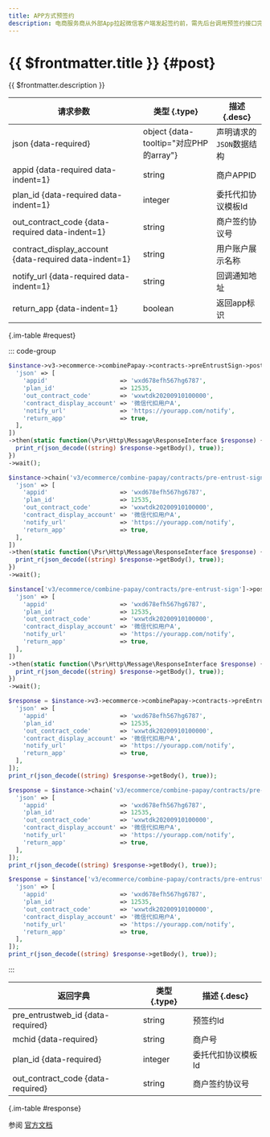 ```yaml
---
title: APP方式预签约
description: 电商服务商从外部App拉起微信客户端发起签约前，需先后台调用预签约接口完成预签约，获取pre_entrustweb_id，再拉起微信客户端；用户完成签约授权后，再返回App。
---
```


# {{ $frontmatter.title }} {#post}

{{ $frontmatter.description }}

| 请求参数 | 类型 {.type} | 描述 {.desc}
| --- | --- | ---
| json {data-required} | object {data-tooltip="对应PHP的array"} | 声明请求的`JSON`数据结构
| appid {data-required data-indent=1} | string | 商户APPID
| plan_id {data-required data-indent=1} | integer | 委托代扣协议模板Id
| out_contract_code {data-required data-indent=1} | string | 商户签约协议号
| contract_display_account {data-required data-indent=1} | string | 用户账户展示名称
| notify_url {data-required data-indent=1} | string | 回调通知地址
| return_app {data-indent=1} | boolean | 返回app标识

{.im-table #request}

::: code-group

```php [异步纯链式]
$instance->v3->ecommerce->combinePapay->contracts->preEntrustSign->postAsync([
  'json' => [
    'appid'                    => 'wxd678efh567hg6787',
    'plan_id'                  => 12535,
    'out_contract_code'        => 'wxwtdk20200910100000',
    'contract_display_account' => '微信代扣用户A',
    'notify_url'               => 'https://yourapp.com/notify',
    'return_app'               => true,
  ],
])
->then(static function(\Psr\Http\Message\ResponseInterface $response) {
  print_r(json_decode((string) $response->getBody(), true));
})
->wait();
```

```php [异步声明式]
$instance->chain('v3/ecommerce/combine-papay/contracts/pre-entrust-sign')->postAsync([
  'json' => [
    'appid'                    => 'wxd678efh567hg6787',
    'plan_id'                  => 12535,
    'out_contract_code'        => 'wxwtdk20200910100000',
    'contract_display_account' => '微信代扣用户A',
    'notify_url'               => 'https://yourapp.com/notify',
    'return_app'               => true,
  ],
])
->then(static function(\Psr\Http\Message\ResponseInterface $response) {
  print_r(json_decode((string) $response->getBody(), true));
})
->wait();
```

```php [异步属性式]
$instance['v3/ecommerce/combine-papay/contracts/pre-entrust-sign']->postAsync([
  'json' => [
    'appid'                    => 'wxd678efh567hg6787',
    'plan_id'                  => 12535,
    'out_contract_code'        => 'wxwtdk20200910100000',
    'contract_display_account' => '微信代扣用户A',
    'notify_url'               => 'https://yourapp.com/notify',
    'return_app'               => true,
  ],
])
->then(static function(\Psr\Http\Message\ResponseInterface $response) {
  print_r(json_decode((string) $response->getBody(), true));
})
->wait();
```

```php [同步纯链式]
$response = $instance->v3->ecommerce->combinePapay->contracts->preEntrustSign->post([
  'json' => [
    'appid'                    => 'wxd678efh567hg6787',
    'plan_id'                  => 12535,
    'out_contract_code'        => 'wxwtdk20200910100000',
    'contract_display_account' => '微信代扣用户A',
    'notify_url'               => 'https://yourapp.com/notify',
    'return_app'               => true,
  ],
]);
print_r(json_decode((string) $response->getBody(), true));
```

```php [同步声明式]
$response = $instance->chain('v3/ecommerce/combine-papay/contracts/pre-entrust-sign')->post([
  'json' => [
    'appid'                    => 'wxd678efh567hg6787',
    'plan_id'                  => 12535,
    'out_contract_code'        => 'wxwtdk20200910100000',
    'contract_display_account' => '微信代扣用户A',
    'notify_url'               => 'https://yourapp.com/notify',
    'return_app'               => true,
  ],
]);
print_r(json_decode((string) $response->getBody(), true));
```

```php [同步属性式]
$response = $instance['v3/ecommerce/combine-papay/contracts/pre-entrust-sign']->post([
  'json' => [
    'appid'                    => 'wxd678efh567hg6787',
    'plan_id'                  => 12535,
    'out_contract_code'        => 'wxwtdk20200910100000',
    'contract_display_account' => '微信代扣用户A',
    'notify_url'               => 'https://yourapp.com/notify',
    'return_app'               => true,
  ],
]);
print_r(json_decode((string) $response->getBody(), true));
```

:::

| 返回字典 | 类型 {.type} | 描述 {.desc}
| --- | --- | ---
| pre_entrustweb_id {data-required} | string | 预签约Id
| mchid {data-required} | string | 商户号
| plan_id {data-required} | integer | 委托代扣协议模板Id
| out_contract_code {data-required} | string | 商户签约协议号

{.im-table #response}

参阅 [官方文档](https://pay.weixin.qq.com/wiki/doc/apiv3_partner/Offline/apis/chapter5_5_1.shtml)
